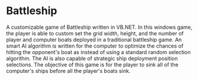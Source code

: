 # Battleship
A customizable game of Battleship written in VB.NET. In this windows game, the player is able to custom set the grid width, height, and the number of player and computer boats deployed in a traditional battleship game. An smart AI algorithm is written for the computer to optimize the chances of hitting the opponent's boat as instead of using a standard random selection algorithm. The AI is also capable of strategic ship deployment position selections. The objective of this game is for the player to sink all of the computer's ships before all the player's boats sink.
